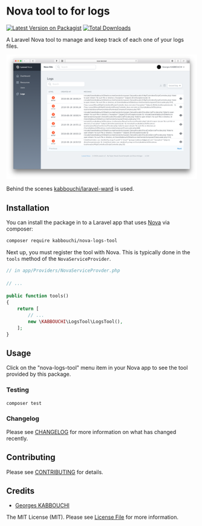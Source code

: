 # Nova tool to for logs

[![Latest Version on Packagist](https://img.shields.io/packagist/v/kabbouchi/nova-logs-tool.svg?style=flat-square)](https://packagist.org/packages/kabbouchi/nova-logs-tool)
[![Total Downloads](https://img.shields.io/packagist/dt/kabbouchi/nova-logs-tool.svg?style=flat-square)](https://packagist.org/packages/kabbouchi/nova-logs-tool)

A Laravel Nova tool to manage and keep track of each one of your logs files.

![screenshot of the backup tool](https://raw.githubusercontent.com/KABBOUCHI/nova-logs-tool/master/docs/screenshot.png)

Behind the scenes [kabbouchi/laravel-ward](https://github.com/KABBOUCHI/laravel-ward) is used.

## Installation

You can install the package in to a Laravel app that uses [Nova](https://nova.laravel.com) via composer:

```bash
composer require kabbouchi/nova-logs-tool
```

Next up, you must register the tool with Nova. This is typically done in the `tools` method of the `NovaServiceProvider`.

```php
// in app/Providers/NovaServiceProvder.php

// ...

public function tools()
{
    return [
        // ...
        new \KABBOUCHI\LogsTool\LogsTool(),
    ];
}
```

## Usage

Click on the "nova-logs-tool" menu item in your Nova app to see the tool provided by this package.

### Testing

``` bash
composer test
```

### Changelog

Please see [CHANGELOG](CHANGELOG.md) for more information on what has changed recently.

## Contributing

Please see [CONTRIBUTING](CONTRIBUTING.md) for details.

## Credits

- [Georges KABBOUCHI](https://github.com/kabbouchi)

The MIT License (MIT). Please see [License File](LICENSE.md) for more information.
